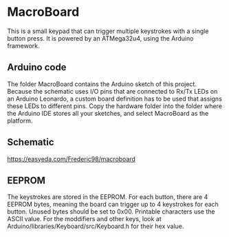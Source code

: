 # MacroBoard
This is a small keypad that can trigger multiple keystrokes with a single button press. It is powered by an ATMega32u4, using the Arduino framework.


## Arduino code
The folder MacroBoard contains the Arduino sketch of this project.  
Because the schematic uses I/O pins that are connected to Rx/Tx LEDs on an Arduino Leonardo, a custom board definition has to be used that assigns these LEDs to different pins. Copy the hardware folder into the folder where the Arduino IDE stores all your sketches, and select MacroBoard as the platform.

## Schematic 
https://easyeda.com/Frederic98/macroboard

## EEPROM
The keystrokes are stored in the EEPROM. For each button, there are 4 EEPROM bytes, meaning the board can trigger up to 4 keystrokes for each button. Unused bytes should be set to 0x00. Printable characters use the ASCII value. For the moddifiers and other keys, look at Arduino/libraries/Keyboard/src/Keyboard.h for their hex value.
